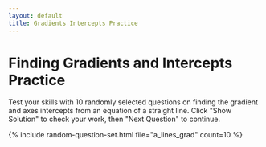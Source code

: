 ```yaml
---
layout: default
title: Gradients Intercepts Practice
---
```


# Finding Gradients and Intercepts Practice

Test your skills with 10 randomly selected questions on finding the gradient and axes intercepts from an equation of a straight line. Click "Show Solution" to check your work, then "Next Question" to continue.

{% include random-question-set.html file="a_lines_grad" count=10 %}
